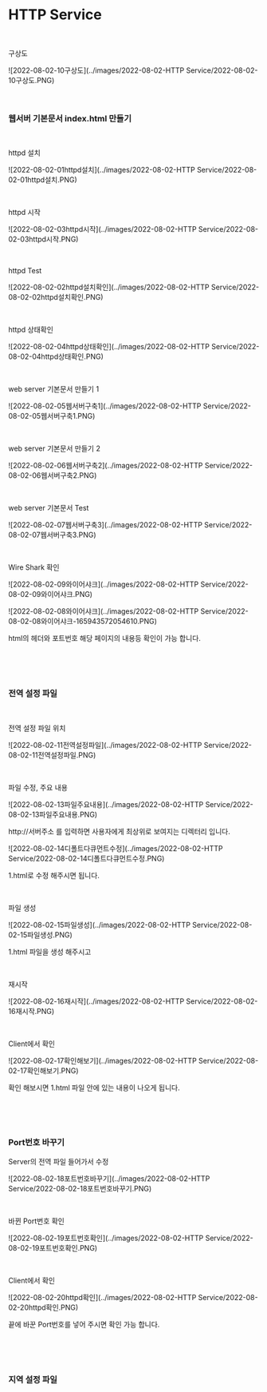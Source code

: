 # HTTP Service

<br>

구상도

![2022-08-02-10구상도](../images/2022-08-02-HTTP Service/2022-08-02-10구상도.PNG)

<br>

### 웹서버 기본문서 index.html 만들기

<br>

httpd 설치

![2022-08-02-01httpd설치](../images/2022-08-02-HTTP Service/2022-08-02-01httpd설치.PNG)

<br>

httpd 시작

![2022-08-02-03httpd시작](../images/2022-08-02-HTTP Service/2022-08-02-03httpd시작.PNG)

<br>

httpd Test

![2022-08-02-02httpd설치확인](../images/2022-08-02-HTTP Service/2022-08-02-02httpd설치확인.PNG)

<br>

httpd 상태확인

![2022-08-02-04httpd상태확인](../images/2022-08-02-HTTP Service/2022-08-02-04httpd상태확인.PNG)

<br>

web server 기본문서 만들기 1

![2022-08-02-05웹서버구축1](../images/2022-08-02-HTTP Service/2022-08-02-05웹서버구축1.PNG)

<br>

web server 기본문서 만들기 2

![2022-08-02-06웹서버구축2](../images/2022-08-02-HTTP Service/2022-08-02-06웹서버구축2.PNG)

<br>

web server 기본문서 Test

![2022-08-02-07웹서버구축3](../images/2022-08-02-HTTP Service/2022-08-02-07웹서버구축3.PNG)

<br>

Wire Shark 확인

![2022-08-02-09와이어샤크](../images/2022-08-02-HTTP Service/2022-08-02-09와이어샤크.PNG)

![2022-08-02-08와이어샤크](../images/2022-08-02-HTTP Service/2022-08-02-08와이어샤크-165943572054610.PNG)

html의 헤더와 포트번호 해당 페이지의 내용등 확인이 가능 합니다.

<br>

<br>

<br>

### 전역 설정 파일

<br>

전역 설정 파일 위치

![2022-08-02-11전역설정파일](../images/2022-08-02-HTTP Service/2022-08-02-11전역설정파일.PNG)

<br>

파일 수정, 주요 내용

![2022-08-02-13파일주요내용](../images/2022-08-02-HTTP Service/2022-08-02-13파일주요내용.PNG)

http://서버주소  를 입력하면 사용자에게 최상위로 보여지는 디렉터리 입니다.

![2022-08-02-14디폴트다큐먼트수정](../images/2022-08-02-HTTP Service/2022-08-02-14디폴트다큐먼트수정.PNG)

1.html로 수정 해주시면 됩니다.

<br>

파일 생성

![2022-08-02-15파일생성](../images/2022-08-02-HTTP Service/2022-08-02-15파일생성.PNG)

1.html 파일을 생성 해주시고

<br>

재시작

![2022-08-02-16재시작](../images/2022-08-02-HTTP Service/2022-08-02-16재시작.PNG)

<br>

Client에서 확인

![2022-08-02-17확인해보기](../images/2022-08-02-HTTP Service/2022-08-02-17확인해보기.PNG)

확인 해보시면 1.html 파일 안에 있는 내용이 나오게 됩니다.

<br>

<br>

<br>

### Port번호 바꾸기

Server의 전역 파일 들어가서 수정

![2022-08-02-18포트번호바꾸기](../images/2022-08-02-HTTP Service/2022-08-02-18포트번호바꾸기.PNG)

<br>

바뀐 Port번호 확인

![2022-08-02-19포트번호확인](../images/2022-08-02-HTTP Service/2022-08-02-19포트번호확인.PNG)

<br>

Client에서 확인

![2022-08-02-20httpd확인](../images/2022-08-02-HTTP Service/2022-08-02-20httpd확인.PNG)

끝에 바꾼 Port번호를 넣어 주시면 확인 가능 합니다.

<br>

<br>

<br>

### 지역 설정 파일

